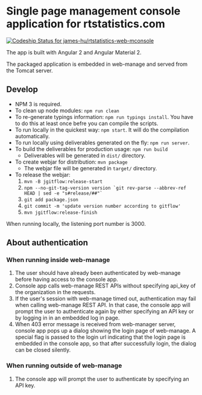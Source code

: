 # Single page management console application for rtstatistics.com

[ ![Codeship Status for james-hu/rtstatistics-web-mconsole](https://codeship.com/projects/dcfe6b60-0c41-0134-7457-368b7d3cc702/status?branch=master)](https://codeship.com/projects/156034)

The app is built with Angular 2 and Angular Material 2.

The packaged application is embedded in web-manage and served from the Tomcat server.

## Develop

* NPM 3 is required.
* To clean up node modules: `npm run clean`
* To re-generate typings information: `npm run typings install`. 
  You have to do this at least once befre you can compile the scripts.
* To run locally in the quickest way: `npm start`. 
  It will do the compilation automatically.
* To run locally using deliverables generated on the fly: `npm run server`.
* To build the deliverables for production usage: `npm run build`
  * Deliverables will be generated in `dist/` directory.
* To create webjar for distribution: `mvn package`
  * The webjar file will be generated in `target/` directory.
* To release the webjar: 
  1. `mvn -B jgitflow:release-start` 
  1. ``npm --no-git-tag-version version `git rev-parse --abbrev-ref HEAD | sed -e "s#release/##"` ``
  1. `git add package.json`
  1. `git commit -m 'update version number according to gitflow'`
  1. `mvn jgitflow:release-finish`

When running locally, the listening port number is 3000.

## About authentication

### When running inside web-manage

1. The user should have already been authenticated by web-manage before having access 
   to the console app.
1. Console app calls web-manage REST APIs without specifying api_key of the 
   organization in the requests.
1. If the user's session with web-manage timed out, authentication may fail when calling 
   web-manage REST API. In that case, the console app
   will prompt the user to authenticate again by either specifying an API key or by
   logging in in an embedded log in page.
1. When 403 error message is received from web-manager server, console app
   pops up a dialog showing the login page of web-manage. A special flag is
   passed to the login url indicating that the login page is embedded in the
   console app, so that after successfully login, the dialog can be closed silently.

### When running outside of web-manage

1. The console app will prompt the user to authenticate by 
   specifying an API key.
